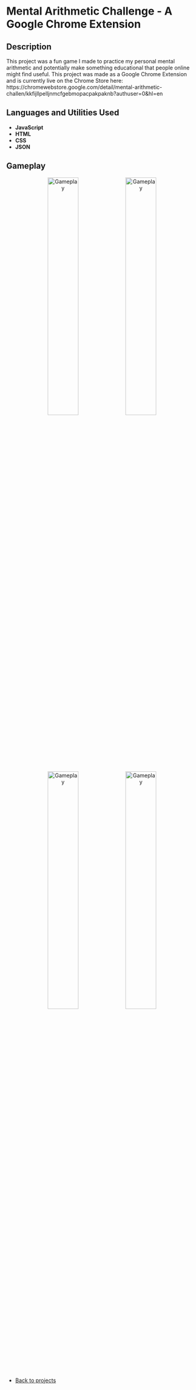 <h1>Mental Arithmetic Challenge - A Google Chrome Extension</h1>



<h2>Description</h2>
This project was a fun game I made to practice my personal mental arithmetic and potentially make something educational that people online might find useful. This project was made as a Google Chrome Extension and is currently live on the Chrome Store here: https://chromewebstore.google.com/detail/mental-arithmetic-challen/kkfijllpelljnmcfgebmopacpakpaknb?authuser=0&hl=en

<br />


<h2>Languages and Utilities Used</h2>

- <b>JavaScript</b> 
- <b>HTML</b>
- <b>CSS</b>
- <b>JSON</b>

<h2>Gameplay</h2>

<p align="center">

<img src="https://imgur.com/9Cg1rRg.png" height="40%" width="40%" alt="Gameplay"/>
<img src="https://imgur.com/VqCpCtT.png" height="40%" width="40%" alt="Gameplay"/>
<img src="https://imgur.com/OJzrY5j.png" height="40%" width="40%" alt="Gameplay"/>
<img src="https://imgur.com/7PiQpFD.png" height="40%" width="40%" alt="Gameplay"/>
<br />
<br />

- [Back to projects](https://github.com/Tom4257644/Tom4257644.github.io/blob/main/README.md)
